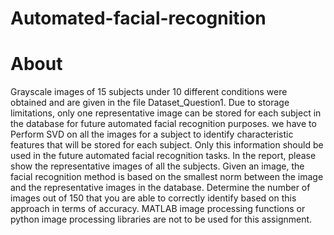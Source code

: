 # Automated-facial-recognition

# About  

Grayscale images of 15 subjects under 10 different conditions were obtained and are given in the file Dataset_Question1. Due to storage limitations, only one representative image can be stored for each subject in the database for future automated facial recognition purposes. we have to Perform SVD on all the images for a subject to identify characteristic features that will be stored for each subject. Only this information should be used in the future automated facial recognition tasks. In the report, please show the representative images of all the subjects. Given an image, the facial recognition method is based on the smallest norm between the image and the representative images in the database. Determine the number of images out of 150 that you are able to correctly identify based on this approach in terms of accuracy. MATLAB image processing functions or python image processing libraries are not to be used for this assignment.



